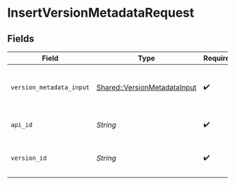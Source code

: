 # InsertVersionMetadataRequest


## Fields

| Field                                                                       | Type                                                                        | Required                                                                    | Description                                                                 |
| --------------------------------------------------------------------------- | --------------------------------------------------------------------------- | --------------------------------------------------------------------------- | --------------------------------------------------------------------------- |
| `version_metadata_input`                                                    | [Shared::VersionMetadataInput](../../models/shared/versionmetadatainput.md) | :heavy_check_mark:                                                          | A JSON representation of the metadata to insert.                            |
| `api_id`                                                                    | *String*                                                                    | :heavy_check_mark:                                                          | The ID of the Api to insert metadata for.                                   |
| `version_id`                                                                | *String*                                                                    | :heavy_check_mark:                                                          | The version ID of the Api to insert metadata for.                           |